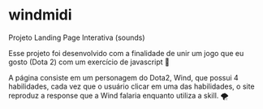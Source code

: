 # windmidi
Projeto Landing Page Interativa (sounds)

Esse projeto foi desenvolvido com a finalidade de unir um jogo que eu gosto (Dota 2) com um exercício de javascript 💟

A página consiste em um personagem do Dota2, Wind, que possui 4 habilidades, cada vez que o usuário clicar em uma das habilidades,
o site reproduz a response que a Wind falaria enquanto utiliza a skill. 🌪️

